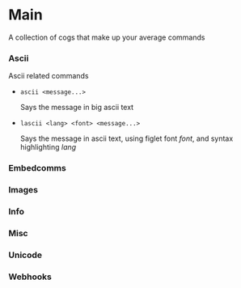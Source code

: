 # Main

A collection of cogs that make up your average commands

### Ascii
Ascii related commands
- `ascii <message...>`

    Says the message in big ascii text

- `lascii <lang> <font> <message...>`

    Says the message in ascii text, using figlet font *font*, and syntax highlighting *lang*

### Embedcomms

### Images

### Info

### Misc

### Unicode

### Webhooks